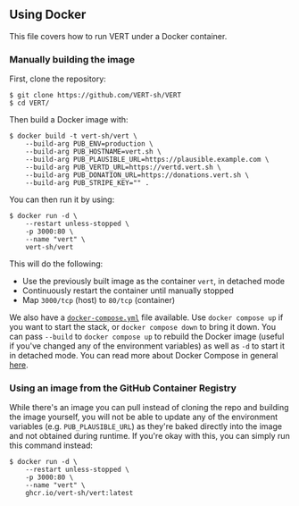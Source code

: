 ## Using Docker

This file covers how to run VERT under a Docker container.

### Manually building the image
First, clone the repository:
```shell
$ git clone https://github.com/VERT-sh/VERT
$ cd VERT/
```

Then build a Docker image with:
```shell
$ docker build -t vert-sh/vert \
    --build-arg PUB_ENV=production \
    --build-arg PUB_HOSTNAME=vert.sh \
    --build-arg PUB_PLAUSIBLE_URL=https://plausible.example.com \
    --build-arg PUB_VERTD_URL=https://vertd.vert.sh \
    --build-arg PUB_DONATION_URL=https://donations.vert.sh \
    --build-arg PUB_STRIPE_KEY="" .
```

You can then run it by using:
```shell
$ docker run -d \
    --restart unless-stopped \
    -p 3000:80 \
    --name "vert" \
    vert-sh/vert
```

This will do the following:
- Use the previously built image as the container `vert`, in detached mode
- Continuously restart the container until manually stopped
- Map `3000/tcp` (host) to `80/tcp` (container)

We also have a [`docker-compose.yml`](/docker-compose.yml) file available. Use `docker compose up` if you want to start the stack, or `docker compose down` to bring it down. You can pass `--build` to `docker compose up` to rebuild the Docker image (useful if you've changed any of the environment variables) as well as `-d` to start it in detached mode. You can read more about Docker Compose in general [here](https://docs.docker.com/compose/intro/compose-application-model/).

### Using an image from the GitHub Container Registry
While there's an image you can pull instead of cloning the repo and building the image yourself, you will not be able to update any of the environment variables (e.g. `PUB_PLAUSIBLE_URL`) as they're baked directly into the image and not obtained during runtime. If you're okay with this, you can simply run this command instead:
```shell
$ docker run -d \
    --restart unless-stopped \
    -p 3000:80 \
    --name "vert" \
    ghcr.io/vert-sh/vert:latest
```
